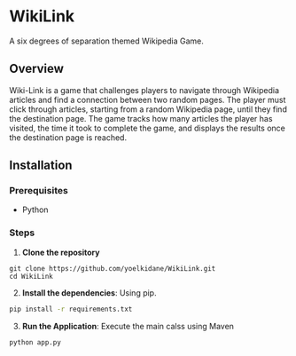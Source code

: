 # WikiLink
A six degrees of separation themed Wikipedia Game.


## Overview

Wiki-Link is a game that challenges players to navigate through Wikipedia articles and find a connection between two random pages. The player must click through articles, starting from a random Wikipedia page, until they find the destination page. The game tracks how many articles the player has visited, the time it took to complete the game, and displays the results once the destination page is reached.



## Installation
### Prerequisites
- Python

### Steps

1. **Clone the repository**
```
git clone https://github.com/yoelkidane/WikiLink.git
cd WikiLink
```

2. **Install the dependencies**: Using pip.
```bash
pip install -r requirements.txt
```

  
3. **Run the Application**: Execute the main calss using Maven
```bash
python app.py
 ```
